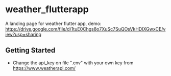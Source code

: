 # weather_flutterapp

A landing page for weather flutter app, demo: https://drive.google.com/file/d/1tuE0Chgs8o7XuSc7SuQOsVkHDIXGwxCE/view?usp=sharing

## Getting Started

- Change the api_key on file ".env" with your own key from https://www.weatherapi.com/
